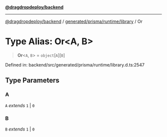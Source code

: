 [**@dragdropdeploy/backend**](../../../../../README.md)

***

[@dragdropdeploy/backend](../../../../../README.md) / [generated/prisma/runtime/library](../README.md) / Or

# Type Alias: Or\<A, B\>

> **Or**\<`A`, `B`\> = `object`\[`A`\]\[`B`\]

Defined in: backend/src/generated/prisma/runtime/library.d.ts:2547

## Type Parameters

### A

`A` *extends* `1` \| `0`

### B

`B` *extends* `1` \| `0`

